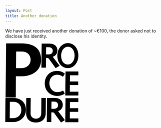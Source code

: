 ```yaml
---
layout: Post
title: Another donation
---
```



We have just received another donation of ~€100, the donor asked not to disclose his identity\.

![](/img/PROCEDURE.png)



